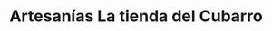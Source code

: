 ---
title: "Artesanías La tienda del Cubarro"
url: /san-luis-de-cubarral/artesanias-la-tienda-del-cubarro/
shop: artesanía
---